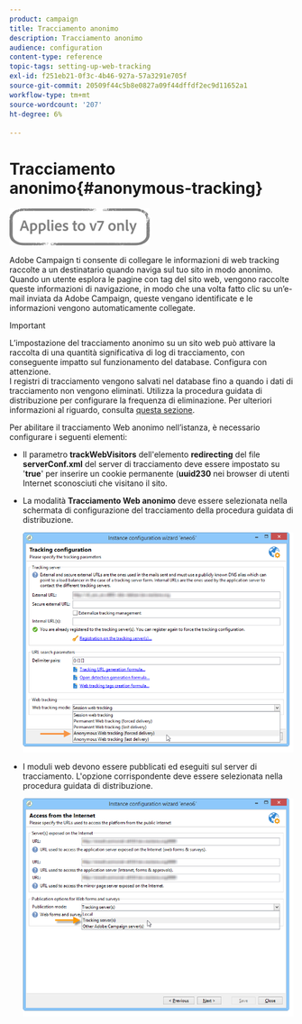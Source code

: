 ```yaml
---
product: campaign
title: Tracciamento anonimo
description: Tracciamento anonimo
audience: configuration
content-type: reference
topic-tags: setting-up-web-tracking
exl-id: f251eb21-0f3c-4b46-927a-57a3291e705f
source-git-commit: 20509f44c5b8e0827a09f44dffdf2ec9d11652a1
workflow-type: tm+mt
source-wordcount: '207'
ht-degree: 6%

---
```


# Tracciamento anonimo{#anonymous-tracking}

![](../../assets/v7-only.svg)

Adobe Campaign ti consente di collegare le informazioni di web tracking raccolte a un destinatario quando naviga sul tuo sito in modo anonimo. Quando un utente esplora le pagine con tag del sito web, vengono raccolte queste informazioni di navigazione, in modo che una volta fatto clic su un’e-mail inviata da Adobe Campaign, queste vengano identificate e le informazioni vengono automaticamente collegate.

>[!IMPORTANT]
>
>L’impostazione del tracciamento anonimo su un sito web può attivare la raccolta di una quantità significativa di log di tracciamento, con conseguente impatto sul funzionamento del database. Configura con attenzione.\
>I registri di tracciamento vengono salvati nel database fino a quando i dati di tracciamento non vengono eliminati. Utilizza la procedura guidata di distribuzione per configurare la frequenza di eliminazione. Per ulteriori informazioni al riguardo, consulta [questa sezione](../../installation/using/deploying-an-instance.md#purging-data).

Per abilitare il tracciamento Web anonimo nell’istanza, è necessario configurare i seguenti elementi:

* Il parametro **trackWebVisitors** dell&#39;elemento **redirecting** del file **serverConf.xml** del server di tracciamento deve essere impostato su &#39;**true**&#39; per inserire un cookie permanente (**uuid230** nei browser di utenti Internet sconosciuti che visitano il sito.
* La modalità **Tracciamento Web anonimo** deve essere selezionata nella schermata di configurazione del tracciamento della procedura guidata di distribuzione.

   ![](assets/webtracking_anonymous_set.png)

* I moduli web devono essere pubblicati ed eseguiti sul server di tracciamento. L&#39;opzione corrispondente deve essere selezionata nella procedura guidata di distribuzione.

   ![](assets/webtracking_publication_set_for_webapps.png)
